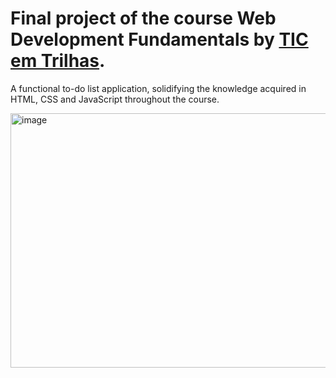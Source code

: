 # Final project of the course Web Development Fundamentals by [TIC em Trilhas](https://ticemtrilhas.org.br/).

A functional to-do list application, solidifying the knowledge acquired in HTML, CSS and JavaScript throughout the course.

<img width="829" height="407" alt="image" src="https://github.com/user-attachments/assets/a7f3a966-0ba9-4da2-9309-ab887fc11610" />
